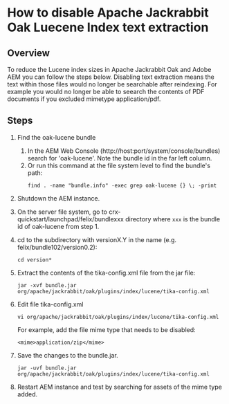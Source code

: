 # How to disable Apache Jackrabbit Oak Luecene Index text extraction

## Overview
To reduce the Lucene index sizes in Apache Jackrabbit Oak and Adobe AEM you can follow the steps below.  Disabling text extraction means the text within those files would no longer be searchable after reindexing.  For example you would no longer be able to seearch the contents of PDF documents if you excluded mimetype application/pdf.

## Steps

1. Find the oak-lucene bundle
   1. In the AEM Web Console (http://host:port/system/console/bundles) search for 'oak-lucene'.  Note the bundle id in the far left column.  
   2. Or run this command at the file system level to find the bundle's path:
      ```
      find . -name "bundle.info" -exec grep oak-lucene {} \; -print
      ```
      
2. Shutdown the AEM instance.

3. On the server file system, go to crx-quickstart/launchpad/felix/bundlexxx directory where `xxx` is the bundle id of oak-lucene from step 1.

4. cd to the subdirectory with versionX.Y in the name (e.g. felix/bundle102/version0.2):
   ```
   cd version*
   ```

5. Extract the contents of the tika-config.xml file from the jar file:
   ```
   jar -xvf bundle.jar org/apache/jackrabbit/oak/plugins/index/lucene/tika-config.xml
   ```

6. Edit file tika-config.xml
   ```
   vi org/apache/jackrabbit/oak/plugins/index/lucene/tika-config.xml
   ```

   For example, add the file mime type that needs to be disabled: 
   ```
   <mime>application/zip</mime>
   ```
   
7. Save the changes to the bundle.jar. 
   ```
   jar -uvf bundle.jar org/apache/jackrabbit/oak/plugins/index/lucene/tika-config.xml
   ```
   
8. Restart AEM instance and test by searching for assets of the mime type added.
